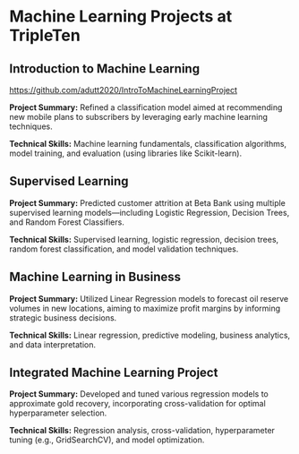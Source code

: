 # Machine Learning Projects at TripleTen

## Introduction to Machine Learning
https://github.com/adutt2020/IntroToMachineLearningProject 

**Project Summary:** Refined a classification model aimed at recommending new mobile plans to subscribers by leveraging early machine learning techniques.

**Technical Skills:** Machine learning fundamentals, classification algorithms, model training, and evaluation (using libraries like Scikit-learn).

## Supervised Learning

**Project Summary:** Predicted customer attrition at Beta Bank using multiple supervised learning models—including Logistic Regression, Decision Trees, and Random Forest Classifiers.

**Technical Skills:** Supervised learning, logistic regression, decision trees, random forest classification, and model validation techniques.

## Machine Learning in Business

**Project Summary:** Utilized Linear Regression models to forecast oil reserve volumes in new locations, aiming to maximize profit margins by informing strategic business decisions.

**Technical Skills:** Linear regression, predictive modeling, business analytics, and data interpretation.

## Integrated Machine Learning Project

**Project Summary:** Developed and tuned various regression models to approximate gold recovery, incorporating cross-validation for optimal hyperparameter selection.

**Technical Skills:** Regression analysis, cross-validation, hyperparameter tuning (e.g., GridSearchCV), and model optimization.
